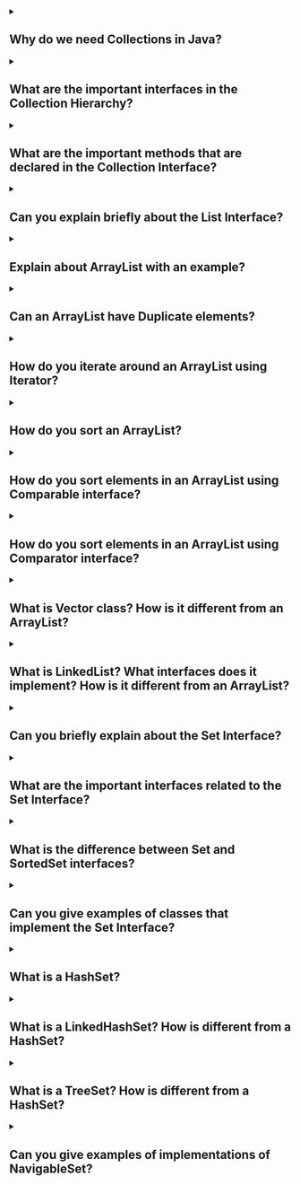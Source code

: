 <details><summary>
	
## Why do we need Collections in Java?
</summary>
A framework is a set of classes and interfaces which provide a ready-made architecture. In order to implement a new feature or a class, there is no need to define a framework. However, an optimal object-oriented design always includes a framework with a collection of classes such that all the classes perform the same kind of task. Before Collection Framework(or before JDK 1.2) was introduced, the standard methods for grouping Java objects (or collections) were Arrays or Vectors, or Hash tables. All of these collections had no common interface. Therefore, though the main aim of all the collections is the same, the implementation of all these collections was defined independently and had no correlation among them. And also, it is very difficult for the users to remember all the different methods, syntax, and constructors present in every collection class.

Collection Framework is a powerful framework in java. This framework defines the most common methods that can be used for any collection of objects. But the question arises that we have an array concept in java then why we need collection framework in java? Now let’s see that why we need collection framework in java with some valid points of difference between array and collection.
</details>
<details><summary>
	
## What are the important interfaces in the Collection Hierarchy?
</summary>
The Java Collections Framework provides several important interfaces in its collection hierarchy. These interfaces define common behaviors and operations that are shared among different types of collections. Here are some of the important interfaces in the Collection Hierarchy:

- **Collection** This is the root interface in the collection hierarchy. It defines the basic operations that are common to all collections, such as adding, removing, and querying elements. The Collection interface extends the Iterable interface, which enables iteration over the elements in the collection.

- **List** The List interface represents an ordered collection of elements where duplicate elements are allowed. It provides additional operations for element insertion, removal, and retrieval at specific positions. Implementations of List include ArrayList, LinkedList, and Vector.

- **Set** The Set interface represents a collection that does not allow duplicate elements. It defines methods for adding and removing elements, as well as checking for the presence of specific elements. Common implementations of Set are HashSet, TreeSet, and LinkedHashSet.

- **Queue** The Queue interface models a collection that follows the FIFO (First-In-First-Out) principle. It provides methods for adding elements at the end and removing elements from the beginning of the queue. The Queue interface extends the Collection interface and includes additional methods for queue-specific operations. Implementations of Queue include LinkedList, PriorityQueue, and ArrayDeque.

- **Map** The Map interface represents a mapping between keys and values, where each key is unique. It allows you to store and retrieve values based on their associated keys. The Map interface provides methods for adding, removing, and accessing key-value pairs. Common implementations of Map are HashMap, TreeMap, and LinkedHashMap.

- **Iterator** The Iterator interface provides a way to iterate over the elements in a collection. It defines methods for checking if there are more elements, retrieving the next element, and removing elements during iteration.

These interfaces, along with their respective implementations, form the foundation of the Java Collections Framework. They provide a wide range of functionality for working with collections and enable you to choose the most appropriate collection type based on your specific requirements.
</details>
<details><summary>
	
## What are the important methods that are declared in the Collection Interface?
</summary>
The Collection interface in the Java Collections Framework defines a set of common methods that are shared by all collection types. Here are some of the important methods declared in the Collection interface:

- **int size()** Returns the number of elements in the collection.

- **boolean isEmpty()** Checks if the collection is empty (contains no elements).

- **boolean contains(Object obj)** Checks if the collection contains the specified object.

- **boolean add(E obj)** Adds the specified element to the collection.

- **boolean remove(Object obj)** Removes a single instance of the specified object from the collection.

- **boolean containsAll(Collection<?> c)** Checks if the collection contains all the elements in the specified collection.

- **boolean addAll(Collection<? extends E> c)** Adds all the elements from the specified collection to the collection.

- **boolean removeAll(Collection<?> c)** Removes all the elements in the specified collection from the collection.

- **boolean retainAll(Collection<?> c)** Removes all elements from the collection except those that are present in the specified collection.

- **void clear()** Removes all elements from the collection.

- **Object[] toArray()** Returns an array containing all the elements in the collection.

- **<T> T[] toArray(T[] a)** Returns an array containing all the elements in the collection, using the provided array if it is large enough. The runtime type of the returned array is the same as the specified array.

- **Iterator<E> iterator()** Returns an iterator over the elements in the collection, allowing sequential access to the elements.

These methods provide the basic operations for adding, removing, querying, and manipulating elements in a collection. Implementations of the Collection interface, such as ArrayList, HashSet, and LinkedList, provide their own specific implementations of these methods to suit their respective collection types.

It's important to note that the Collection interface does not specify methods for indexed access or positional operations. For those functionalities, you would typically use the List interface, which extends Collection and provides additional methods for working with ordered collections.
</details>
<details><summary>
	
## Can you explain briefly about the List Interface?
</summary>
The List interface is a fundamental part of the Java Collections Framework. It represents an ordered collection of elements, allowing duplicate values and maintaining the insertion order. In other words, a List is an ordered sequence of elements that can be accessed by their index.

Here are some key characteristics of the List interface:

- **Ordered** Elements in a List are arranged in a specific order. The order of elements is typically determined by the order of their insertion into the List.

- **Indexed Access** Each element in a List has an associated index value starting from 0. This allows for efficient random access to elements by their index. You can retrieve, update, or remove elements using their index.

- **Duplicates** Unlike some other collection types, Lists allow duplicate elements. It means you can have multiple occurrences of the same value within a List.

The List interface defines several methods to work with lists, including:

- **Adding and removing elements** You can add elements to the List using methods like add() and addAll(), and remove elements using remove() or removeAll(). The List interface also provides methods for removing elements at specific indices.

- **Accessing elements** You can access elements by their index using get(). The size of the List can be obtained using size().

- **Searching and sorting** The List interface includes methods such as contains(), indexOf(), and lastIndexOf() to search for elements within the list. It also provides a sort() method to sort the elements of the List.

- **Iterating over elements** You can iterate over the elements of a List using traditional for loops, enhanced for loops, or the Iterator and ListIterator interfaces.

- **Modifying elements** The List interface provides methods to modify elements at specific indices using set(), which allows you to update an element at a given position.

Several classes in Java implement the List interface, such as ArrayList, LinkedList, and Vector. These classes provide different implementations with varying performance characteristics and usage scenarios.

By utilizing the List interface, you can easily work with ordered collections of elements, perform operations like insertion, deletion, retrieval, and modification efficiently.
</details>
<details><summary>
	
## Explain about ArrayList with an example?
</summary>
The ArrayList class in Java is an implementation of the List interface that uses a dynamically resizable array to store elements. It provides a flexible and efficient way to work with ordered collections of objects. Let's walk through an example to understand how ArrayList works:

      import java.util.ArrayList;

      public class ArrayListExample {
          public static void main(String[] args) {
              // Create an ArrayList to store integers
              ArrayList<Integer> numbers = new ArrayList<>();

              // Add elements to the ArrayList
              numbers.add(10);
              numbers.add(20);
              numbers.add(30);
              numbers.add(40);

              // Access elements by index
              System.out.println("Element at index 2: " + numbers.get(2));  // Output: 30

              // Update an element at a specific index
              numbers.set(1, 25);
              System.out.println("Updated element at index 1: " + numbers.get(1));  // Output: 25

              // Remove an element by value
              numbers.remove(Integer.valueOf(30));

              // Remove an element by index
              numbers.remove(0);

              // Iterate over the elements using a for-each loop
              for (Integer number : numbers) {
                  System.out.println(number);
              }
          }
      }

</details>
<details><summary>
	
## Can an ArrayList have Duplicate elements?
</summary>
Yes, an ArrayList can have duplicate elements. The ArrayList class allows duplicate elements, meaning you can add multiple occurrences of the same value to the list.

Here's an example to demonstrate adding duplicate elements to an ArrayList:
      
      import java.util.ArrayList;

      public class ArrayListExample {
          public static void main(String[] args) {
              ArrayList<String> fruits = new ArrayList<>();

              // Adding duplicate elements
              fruits.add("apple");
              fruits.add("banana");
              fruits.add("apple");
              fruits.add("orange");
              fruits.add("banana");

              System.out.println(fruits);
          }
      }

In this example, we create an ArrayList named fruits to store strings. We add multiple elements to the list, including duplicates such as "apple" and "banana". When we print the ArrayList, it will display all the elements, including the duplicate ones:

</details>
<details><summary>
	
## How do you iterate around an ArrayList using Iterator?
</summary>
To iterate over an ArrayList using an Iterator, you can follow these steps:

1. Create an instance of the ArrayList and add elements to it.
2. Obtain an Iterator object by calling the iterator() method on the ArrayList.
3. Use the hasNext() method of the Iterator to check if there are more elements in the ArrayList.
4. Inside a loop, use the next() method of the Iterator to retrieve the next element.
5. Perform the desired operations with each element within the loop.
Here's an example that demonstrates iterating over an ArrayList using an Iterator:

          import java.util.ArrayList;
          import java.util.Iterator;
          public class ArrayListIteratorExample {
            public static void main(String[] args) {
              ArrayList<String> fruits = new ArrayList<>();
              // Add elements to the ArrayList
              fruits.add("apple");
              fruits.add("banana");
              fruits.add("orange");

              // Obtain an Iterator object
              Iterator<String> iterator = fruits.iterator();

              // Iterate over the ArrayList using the Iterator
              while (iterator.hasNext()) {
                  String fruit = iterator.next();
                  System.out.println(fruit);
              }
            }
          }

</details>
<details><summary>
	
## How do you sort an ArrayList?
</summary>
To sort an ArrayList in Java, you can use the Collections.sort() method. The Collections class provides a static sort() method that allows you to sort a List in ascending order based on the natural ordering of its elements or a specified comparator.

Here's an example that demonstrates sorting an ArrayList of integers:

        import java.util.ArrayList;
        import java.util.Collections;
        import java.util.Comparator;

        public class ArrayListSortExample {
            public static void main(String[] args) {
                ArrayList<String> fruits = new ArrayList<>();

                // Add elements to the ArrayList
                fruits.add("apple");
                fruits.add("banana");
                fruits.add("orange");
                fruits.add("pear");

                // Sort the ArrayList in acending order
                Collections.sort(fruits);

                // Print the sorted ArrayList
                System.out.println(fruits);

                // Sort the ArrayList in descending order
                Collections.sort(fruits, Comparator.reverseOrder());

                // Print the sorted ArrayList
                System.out.println(fruits);
            }
        }

</details>
<details><summary>
	
## How do you sort elements in an ArrayList using Comparable interface?
</summary>
To sort elements in an ArrayList using the Comparable interface, you need to implement the Comparable interface in the class of the elements you want to sort. The Comparable interface provides a method called compareTo() that defines the natural ordering of objects.

Here's an example that demonstrates sorting an ArrayList of custom objects using the Comparable interface:

        import java.util.ArrayList;
        import java.util.Collections;

        public class Student implements Comparable<Student> {
            private int id;
            private String name;

            public Student(int id, String name) {
                this.id = id;
                this.name = name;
            }

            public int getId() {
                return id;
            }

            public String getName() {
                return name;
            }

            @Override
            public int compareTo(Student other) {
                // Compare students based on their IDs
                return Integer.compare(this.id, other.id);
            }

            @Override
            public String toString() {
                return "Student{" +
                        "id=" + id +
                        ", name='" + name + '\'' +
                        '}';
            }

            public static void main(String[] args) {
                ArrayList<Student> students = new ArrayList<>();
                students.add(new Student(2, "Alice"));
                students.add(new Student(1, "Bob"));
                students.add(new Student(3, "Charlie"));

                // Sort the ArrayList
                Collections.sort(students);

                // Print the sorted ArrayList
                System.out.println(students);
            }
        }

</details>
<details><summary>
	
## How do you sort elements in an ArrayList using Comparator interface?
</summary>
To sort elements in an ArrayList using the Comparator interface, you need to create a separate class that implements the Comparator interface or use an anonymous class or lambda expression. The Comparator interface allows you to define custom comparison logic for sorting objects.

Here's an example that demonstrates sorting an ArrayList of custom objects using the Comparator interface:

        import java.util.ArrayList;
        import java.util.Collections;
        import java.util.Comparator;

        public class Student {
            private int id;
            private String name;

            public Student(int id, String name) {
                this.id = id;
                this.name = name;
            }

            public int getId() {
                return id;
            }

            public String getName() {
                return name;
            }

            @Override
            public String toString() {
                return "Student{" +
                        "id=" + id +
                        ", name='" + name + '\'' +
                        '}';
            }

            public static void main(String[] args) {
                ArrayList<Student> students = new ArrayList<>();
                students.add(new Student(2, "Alice"));
                students.add(new Student(1, "Bob"));
                students.add(new Student(3, "Charlie"));

                // Create a Comparator to sort students based on their IDs
                Comparator<Student> idComparator = new Comparator<Student>() {
                    @Override
                    public int compare(Student s1, Student s2) {
                        return Integer.compare(s1.getId(), s2.getId());
                    }
                };

                // Sort the ArrayList using the Comparator
                Collections.sort(students, idComparator);

                // Print the sorted ArrayList
                System.out.println(students);
            }
        }

</details>
<details><summary>
	
## What is Vector class? How is it different from an ArrayList?
</summary>
In computer programming, a Vector class typically refers to a data structure that represents a dynamic array. It is a commonly used container in many programming languages, including Java.

A Vector is similar to an ArrayList in that both can store and manipulate collections of elements. However, there are a few key differences between the two:

- **Synchronization** Vectors are synchronized, meaning they are thread-safe. This ensures that multiple threads can safely access and modify a Vector object concurrently without causing data corruption or inconsistent state. ArrayLists, on the other hand, are not synchronized by default.

- **Performance** Due to their synchronized nature, Vectors tend to have slightly lower performance compared to ArrayLists, especially in multi-threaded scenarios. The synchronization overhead can introduce additional processing time. ArrayLists, being unsynchronized, generally offer better performance.

- **Growth** Vectors and ArrayLists handle growth differently. When a Vector needs to accommodate more elements than its current capacity allows, it automatically increases its size by a certain amount (a capacity increment). In contrast, ArrayLists grow by 50% of their current size when they need more capacity.

- **Legacy** Vectors were introduced in the early versions of Java and have been available since Java 1.0. ArrayLists were added in Java 1.2 as part of the Java Collections Framework. ArrayLists are considered a more modern alternative to Vectors and provide greater flexibility in most use cases.

In general, unless you specifically require thread-safe behavior, it is recommended to use ArrayLists instead of Vectors for better performance.
</details>
<details><summary>
	
## What is LinkedList? What interfaces does it implement? How is it different from an ArrayList?
</summary>
In computer programming, a LinkedList is a data structure that represents a sequence of elements where each element points to the next element in the list. It consists of nodes, where each node contains the element and a reference (or link) to the next node.

In Java, the LinkedList class is provided as part of the Java Collections Framework and implements the List interface. Additionally, it implements the Deque interface, which extends the Queue interface, making LinkedList a double-ended queue.

Here are the key differences between a LinkedList and an ArrayList:

- **Internal Structure** LinkedList internally maintains a doubly linked list of nodes, where each node has a reference to both the previous and next nodes. On the other hand, ArrayList internally uses a dynamically resizing array to store its elements.

- **Insertion and Deletion** LinkedList performs better than ArrayList when it comes to frequent insertions and deletions, especially at the beginning or middle of the list. Since LinkedList only needs to adjust the links between nodes, it has a constant time complexity of O(1) for such operations. In contrast, ArrayList needs to shift elements in the array, resulting in a time complexity of O(n), where n is the number of elements in the list.

- **Random Access** ArrayList provides faster random access to elements. Given an index, ArrayList can directly access the corresponding element in constant time O(1). LinkedList requires traversing the list from the beginning or end to reach the desired index, resulting in a time complexity of O(n/2), where n is the number of elements in the list.

- **Memory Overhead** LinkedList has a higher memory overhead compared to ArrayList. In addition to storing the elements, LinkedList also needs to store references to the next and previous nodes, leading to more memory usage per element. ArrayList, being backed by an array, has less memory overhead.

In summary, LinkedList is suitable when you frequently perform insertions and deletions in the middle of the list, while ArrayList is more efficient for random access and provides better performance when you mostly access elements by their indices.
</details>
<details><summary>
	
## Can you briefly explain about the Set Interface?
</summary>
In Java, the Set interface is part of the Java Collections Framework and represents a collection of unique elements. It is an interface that extends the Collection interface and defines the behavior of a set, which is a mathematical concept where each element occurs only once.
</details>
<details><summary>
	
## What are the important interfaces related to the Set Interface?
</summary>
The Set interface in Java provides a collection of unique elements with no defined order. It is part of the Java Collections Framework and is implemented by classes such as HashSet, TreeSet, and LinkedHashSet. The Set interface itself doesn't declare any new methods but inherits methods from the Collection interface.

Here are some important interfaces related to the Set interface:

- **Set** The Set interface itself is an important interface related to the Set interface. It defines the basic behavior and operations for a collection that stores unique elements. It extends the Collection interface and doesn't introduce any additional methods.

- **SortedSet** The SortedSet interface extends the Set interface and adds sorting functionality to the Set. It maintains the elements in ascending order or according to a specified Comparator. This interface introduces methods for retrieving elements based on their position in the sorted set, such as first(), last(), headSet(), tailSet(), and subSet().

- **NavigableSet** The NavigableSet interface extends the SortedSet interface and provides additional navigation methods for retrieving elements based on their relationship to other elements in the set. It introduces methods like lower(), floor(), ceiling(), higher(), pollFirst(), and pollLast().

- **HashSet** HashSet is a class that implements the Set interface and stores elements using a hash table data structure. It provides constant-time performance for basic operations like adding, removing, and searching for elements. However, it doesn't guarantee any specific order for the elements.

- **TreeSet** TreeSet is a class that implements both the SortedSet and NavigableSet interfaces. It stores elements in a sorted order defined by either their natural order or a custom Comparator. It provides efficient performance for accessing elements in sorted order but may have slightly slower performance for basic operations compared to HashSet.

- **LinkedHashSet** LinkedHashSet is a class that implements the Set interface and maintains the insertion order of elements, in addition to ensuring uniqueness. It uses a hash table with a linked list running through it to maintain the order of insertion. It provides predictable iteration order, which is the order in which elements were added.

These interfaces and classes provide various functionalities and implementations for working with sets in Java, allowing you to choose the one that best suits your requirements.
</details>
<details><summary>
	
## What is the difference between Set and SortedSet interfaces?
</summary>
The main difference between the Set and SortedSet interfaces in Java is as follows:

### Set Interface:

- Represents an unordered collection of unique elements.
- Does not allow duplicate elements.
- No specific order is guaranteed.
- Examples: HashSet, LinkedHashSet.
### SortedSet Interface:

- Extends the Set interface.
- Represents a sorted collection of unique elements.
- Maintains elements in ascending order (natural order) or as per a specified Comparator.
- Does not allow duplicate elements.
- Provides additional methods for accessing elements based on their position in the sorted set.
- Examples: TreeSet.
In summary, while the Set interface does not impose any specific order on its elements, the SortedSet interface ensures that the elements are stored in a sorted order. The choice between these interfaces depends on whether you need a sorted collection and if maintaining a specific order is important for your use case.
</details>
<details><summary>
	
## Can you give examples of classes that implement the Set Interface?
</summary>
Certainly! Here are some examples of classes that implement the Set interface in Java:

- **HashSet** HashSet is one of the most commonly used implementations of the Set interface. It stores elements in a hash table, providing constant-time performance for basic operations such as adding, removing, and searching elements. However, it does not guarantee any specific order for the elements.

- **LinkedHashSet** LinkedHashSet is another implementation of the Set interface that maintains the insertion order of elements. It uses a combination of a hash table and a linked list, providing predictable iteration order based on the order in which elements were added.

- **TreeSet** TreeSet is an implementation of the SortedSet interface, which extends the Set interface. It stores elements in a sorted order defined by either their natural order or a custom Comparator. TreeSet uses a balanced binary tree (specifically, a red-black tree) internally, which allows for efficient access and retrieval of elements in sorted order.

These are just a few examples of classes that implement the Set interface in Java. Depending on your specific requirements, you can choose the appropriate implementation based on factors such as ordering, performance, and element uniqueness.
</details>
<details><summary>
	
## What is a HashSet?
</summary>
HashSet is a class in Java that implements the Set interface. It provides a collection of unique elements with no defined order. Some important characteristics of HashSet include:

- **Uniqueness** HashSet does not allow duplicate elements. If you attempt to add an element that already exists in the set, it won't be added again.

- **Hash Table Implementation** HashSet uses a hash table data structure to store and retrieve elements efficiently. It internally employs hashing techniques to compute the hash code of elements, distributing them across buckets within the hash table.

- **Performance** HashSet offers constant-time performance (O(1)) for basic operations like adding, removing, and searching for elements. The performance remains consistent regardless of the size of the HashSet.

- **No Order** The elements in a HashSet are not stored in any particular order. When iterating over a HashSet, the order of element retrieval may vary between iterations or when elements are added or removed.

- **Null Values** HashSet allows storing a single null value. If you attempt to add multiple null values, only one null value will be stored.

HashSet provides an efficient way to store and work with a collection of unique elements, without any specific ordering requirements. It is commonly used when you need to check for element existence or eliminate duplicates from a collection.
</details>
<details><summary>
	
## What is a LinkedHashSet? How is different from a HashSet?
</summary>
In Java, LinkedHashSet is a class that extends HashSet and implements the Set interface. It combines the features of both HashSet and LinkedHashSet, providing a collection of unique elements with predictable iteration order based on the insertion order of elements.

Here are the key differences between LinkedHashSet and HashSet:

- **Insertion Order** LinkedHashSet maintains the insertion order of elements. When iterating over a LinkedHashSet, the elements are retrieved in the same order they were added. On the other hand, HashSet does not maintain any particular order for its elements.

- **Data Structure** LinkedHashSet uses a combination of a hash table and a linked list to store and retrieve elements. The underlying hash table allows for efficient element access and eliminates duplicates, while the linked list maintains the order of element insertion. HashSet, on the other hand, uses only a hash table data structure.

- **Performance** The performance characteristics of LinkedHashSet are slightly slower than HashSet due to the additional overhead of maintaining the linked list for maintaining the order. HashSet generally provides better performance for basic operations such as adding, removing, and searching elements.

- **Null Values** Both LinkedHashSet and HashSet allow storing a single null value. However, if you attempt to add multiple null values, only one null value will be stored in both cases.

In summary, LinkedHashSet provides the benefits of both HashSet (efficient element access and elimination of duplicates) and LinkedHashSet (predictable iteration order based on insertion). If you require a set implementation that maintains the insertion order of elements, LinkedHashSet is a suitable choice. If ordering is not important and you prioritize slightly better performance, HashSet may be preferable.
</details>
<details><summary>
	
## What is a TreeSet? How is different from a HashSet?
</summary>
In Java, TreeSet is a class that implements the SortedSet interface and provides a collection of unique elements in a sorted order. It uses a balanced binary tree (specifically, a red-black tree) as its underlying data structure to store and retrieve elements efficiently.

Here are the key differences between TreeSet and HashSet:

- **Ordering** TreeSet maintains the elements in a sorted order, either according to their natural order or a specified Comparator. The elements are arranged in ascending order. On the other hand, HashSet does not provide any particular order for its elements.

- **Data Structure** TreeSet uses a balanced binary tree (red-black tree) to store and organize elements. This data structure ensures that the elements are always sorted and allows for efficient searching, insertion, and deletion operations. HashSet, on the other hand, uses a hash table data structure.

- **Performance** TreeSet provides a logarithmic time complexity (O(log n)) for basic operations like adding, removing, and searching elements. The balanced binary tree structure allows efficient access to elements in sorted order. In contrast, HashSet offers constant time complexity (O(1)) for these operations, but it does not provide any sorting guarantees.

- **Null Values** TreeSet does not allow null values since it relies on natural ordering or the provided Comparator to determine the order. On the other hand, HashSet allows a single null value to be stored.

- **Use Case** TreeSet is particularly useful when you need elements to be stored in sorted order or when you require operations like retrieving the first or last element, finding elements greater than or less than a given value, or obtaining a range of elements. HashSet, on the other hand, is suitable when you don't need any particular order or when you prioritize constant-time performance.

In summary, TreeSet maintains elements in sorted order using a balanced binary tree, providing efficient sorted operations. HashSet does not guarantee any specific order but offers constant-time performance for basic operations. The choice between TreeSet and HashSet depends on whether you require sorted order and additional sorted set operations or prefer constant-time performance and no specific order requirements.
</details>
<details><summary>
	
## Can you give examples of implementations of NavigableSet?
</summary>
Certainly! Here are some examples of implementations of the NavigableSet interface in Java:

- **TreeSet** TreeSet is a commonly used implementation of the NavigableSet interface. It extends the SortedSet interface and provides a sorted collection of unique elements. TreeSet maintains the elements in ascending order (natural order) or as per a specified Comparator. It offers additional navigation methods such as lower(), floor(), ceiling(), higher(), pollFirst(), and pollLast() to retrieve elements based on their relationship to other elements in the set.

- **TreeSet with custom Comparator** You can also create a TreeSet instance with a custom Comparator to define a specific sorting order for the elements. By providing a Comparator during the TreeSet creation, you can have control over the ordering of the elements.

These are a few examples of implementations of the NavigableSet interface. NavigableSet provides additional navigation methods that allow you to retrieve elements based on their relationship to other elements in the set. The choice of implementation depends on factors such as sorting requirements, concurrency needs, and specific ordering criteria.
</details>